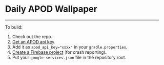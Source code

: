 # Daily APOD Wallpaper

----

To build:
1. Check out the repo.
2. [Get an APOD api key](https://api.nasa.gov/index.html#apply-for-an-api-key).
3. Add it as `apod_api_key="xxxx"` in your `gradle.properties`.
4. [Create a Firebase project](https://console.firebase.google.com/u/0/) (for crash reporting).
5. Put your `google-services.json` file in the repository root. 